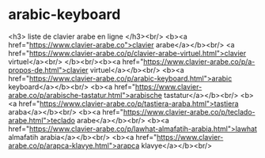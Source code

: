 # arabic-keyboard
&lt;h3> liste de clavier arabe en ligne &lt;/h3>&lt;br/>  &lt;b>&lt;a href="https://www.clavier-arabe.co">clavier arabe&lt;/a>&lt;/b>&lt;br/>   &lt;a href="https://www.clavier-arabe.co/p/clavier-arabe-virtuel.html">clavier virtuel&lt;/a>&lt;br/> &lt;/b>&lt;br/>&lt;b>&lt;a href="https://www.clavier-arabe.co/p/a-propos-de.html">clavier virtuel&lt;/a>&lt;/b>&lt;br/> &lt;b>&lt;a href="https://www.clavier-arabe.co/p/arabic-keyboard.html">arabic keyboard&lt;/a>&lt;/b>&lt;br/>   &lt;b>&lt;a href="https://www.clavier-arabe.co/p/arabische-tastatur.html">arabische tastatur&lt;/a>&lt;/b>&lt;br/> &lt;b>&lt;a href="https://www.clavier-arabe.co/p/tastiera-araba.html">tastiera araba&lt;/a>&lt;/b>&lt;br/> &lt;b>&lt;a href="https://www.clavier-arabe.co/p/teclado-arabe.html">teclado arabe&lt;/a>&lt;/b>&lt;br/> &lt;b>&lt;a href="https://www.clavier-arabe.co/p/lawhat-almafatih-arabia.html">lawhat almafatih arabia&lt;/a>&lt;/b>&lt;br/> &lt;b>&lt;a href="https://www.clavier-arabe.co/p/arapca-klavye.html">arapca klavye&lt;/a>&lt;/b>&lt;br/>
